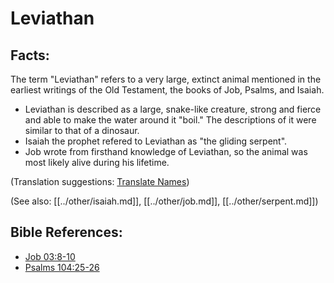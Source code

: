 # Leviathan #

## Facts: ##

The term "Leviathan" refers to a very large, extinct animal mentioned in the earliest writings of the Old Testament, the books of Job, Psalms, and Isaiah.

* Leviathan is described as a large, snake-like creature, strong and fierce and able to make the water around it "boil." The descriptions of it were similar to that of a dinosaur.
* Isaiah the prophet refered to Leviathan as "the gliding serpent".
* Job wrote from firsthand knowledge of Leviathan, so the animal was most likely alive during his lifetime.

(Translation suggestions: [Translate Names](en/ta-vol1/translate/man/translate-names))

(See also: [[../other/isaiah.md]], [[../other/job.md]], [[../other/serpent.md]])

## Bible References: ##

* [Job 03:8-10](en/tn/job/help/03/08)
* [Psalms 104:25-26](en/tn/psa/help/104/25)